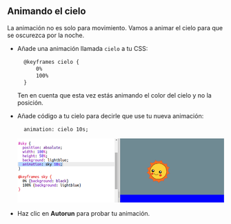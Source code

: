## Animando el cielo

La animación no es solo para movimiento. Vamos a animar el cielo para que se oscurezca por la noche.

+ Añade una animación llamada `cielo` a tu CSS:
    
        @keyframes cielo {
            0%
            100%
        }
        
    
    Ten en cuenta que esta vez estás animando el color del cielo y no la posición.

+ Añade código a tu cielo para decirle que use tu nueva animación:
    
        animation: cielo 10s;
        
    
    ![captura de pantalla](images/sunrise-sky.png)

+ Haz clic en **Autorun** para probar tu animación.
